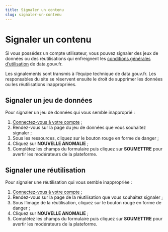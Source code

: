 ```yaml
---
title: Signaler un contenu
slug: signaler-un-contenu
---
```


# Signaler un contenu

Si vous possédez un compte utilisateur, vous pouvez signaler des jeux de données ou des réutilisations qui enfreignent les [conditions générales d’utilisation](https://www.data.gouv.fr/fr/terms/) de data.gouv.fr.

Les signalements sont transmis à l’équipe technique de data.gouv.fr. Les responsables du site se réservent ensuite le droit de supprimer les données ou les réutilisations inappropriées.

## Signaler un jeu de données

Pour signaler un jeu de données qui vous semble inapproprié :
1. [Connectez-vous à votre compte](https://www.data.gouv.fr/fr/login) ;
2. Rendez-vous sur la page du jeu de données que vous souhaitez signaler ;
3. Sous les ressources, cliquez sur le bouton rouge en forme de danger ;
4. Cliquez sur **NOUVELLE ANOMALIE** ;
5. Complétez les champs du formulaire puis cliquez sur **SOUMETTRE** pour avertir les modérateurs de la plateforme.

## Signaler une réutilisation

Pour signaler une réutilisation qui vous semble inappropriée :
1. [Connectez-vous à votre compte](https://www.data.gouv.fr/fr/login) ;
2. Rendez-vous sur la page de la réutilisation que vous souhaitez signaler ;
3. Sous l’image de la réutilisation, cliquez sur le bouton rouge en forme de danger ;
4. Cliquez sur **NOUVELLE ANOMALIE** ;
5. Complétez les champs du formulaire puis cliquez sur **SOUMETTRE** pour avertir les modérateurs de la plateforme.
